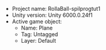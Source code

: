 <!-- UNITY CODE ASSIST INSTRUCTIONS START -->
- Project name: RollaBall-spilprogtut1
- Unity version: Unity 6000.0.24f1
- Active game object:
  - Name: Plane
  - Tag: Untagged
  - Layer: Default
<!-- UNITY CODE ASSIST INSTRUCTIONS END -->